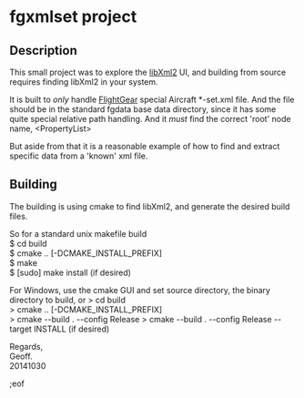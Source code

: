 fgxmlset project
================

Description
-----------

This small project was to explore the <a href="http://www.xmlsoft.org/"
target="_blank">libXml2</a> UI, and building 
from source requires finding libXml2 in your system.

It is built to *only* handle <a href="http://flightgear.org" target="_blank">FlightGear</a>
special Aircraft *-set.xml file. And the file should be in the standard fgdata base data 
directory, since it has some quite special relative path handling. And it *must* find the 
correct 'root' node name, &lt;PropertyList&gt;

But aside from that it is a reasonable example of how to find and extract specific data 
from a 'known' xml file.

Building
--------

The building is using cmake to find libXml2, and generate 
the desired build files.

So for a standard unix makefile build  
$ cd build  
$ cmake .. [-DCMAKE_INSTALL_PREFIX]  
$ make  
$ [sudo] make install (if desired)  

For Windows, use the cmake GUI and set source directory, the binary directory to build, or 
&gt; cd build  
&gt; cmake .. [-DCMAKE_INSTALL_PREFIX]  
&gt; cmake --build . --config Release
&gt; cmake --build . --config Release --target INSTALL (if desired)  


Regards,  
Geoff.  
20141030  

;eof




